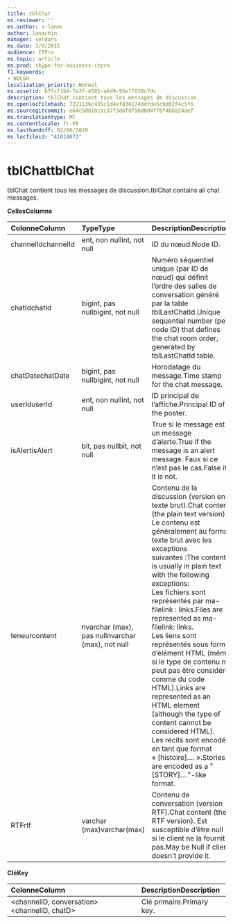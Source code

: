 ```yaml
---
title: tblChat
ms.reviewer: ''
ms.author: v-lanac
author: lanachin
manager: serdars
ms.date: 3/9/2015
audience: ITPro
ms.topic: article
ms.prod: skype-for-business-itpro
f1.keywords:
- NOCSH
localization_priority: Normal
ms.assetid: b7fcf1b4-7a3f-4585-a6d9-95e7f030c7dc
description: tblChat contient tous les messages de discussion.
ms.openlocfilehash: 7221136c435c1d4af836174ddfde5cbd02f4c5f6
ms.sourcegitcommit: e64c50818cac37f3d6f0f96d0d4ff0f4bba24aef
ms.translationtype: MT
ms.contentlocale: fr-FR
ms.lasthandoff: 02/06/2020
ms.locfileid: "41814672"
---
```

# <a name="tblchat"></a><span data-ttu-id="c779b-103">tblChat</span><span class="sxs-lookup"><span data-stu-id="c779b-103">tblChat</span></span>
 
<span data-ttu-id="c779b-104">tblChat contient tous les messages de discussion.</span><span class="sxs-lookup"><span data-stu-id="c779b-104">tblChat contains all chat messages.</span></span>
  
<span data-ttu-id="c779b-105">**Celles**</span><span class="sxs-lookup"><span data-stu-id="c779b-105">**Columns**</span></span>

|<span data-ttu-id="c779b-106">**Colonne**</span><span class="sxs-lookup"><span data-stu-id="c779b-106">**Column**</span></span>|<span data-ttu-id="c779b-107">**Type**</span><span class="sxs-lookup"><span data-stu-id="c779b-107">**Type**</span></span>|<span data-ttu-id="c779b-108">**Description**</span><span class="sxs-lookup"><span data-stu-id="c779b-108">**Description**</span></span>|
|:-----|:-----|:-----|
|<span data-ttu-id="c779b-109">channelId</span><span class="sxs-lookup"><span data-stu-id="c779b-109">channelId</span></span>  <br/> |<span data-ttu-id="c779b-110">ent, non null</span><span class="sxs-lookup"><span data-stu-id="c779b-110">int, not null</span></span>  <br/> |<span data-ttu-id="c779b-111">ID du nœud.</span><span class="sxs-lookup"><span data-stu-id="c779b-111">Node ID.</span></span>  <br/> |
|<span data-ttu-id="c779b-112">chatId</span><span class="sxs-lookup"><span data-stu-id="c779b-112">chatId</span></span>  <br/> |<span data-ttu-id="c779b-113">bigint, pas null</span><span class="sxs-lookup"><span data-stu-id="c779b-113">bigint, not null</span></span>  <br/> |<span data-ttu-id="c779b-114">Numéro séquentiel unique (par ID de nœud) qui définit l’ordre des salles de conversation généré par la table tblLastChatId.</span><span class="sxs-lookup"><span data-stu-id="c779b-114">Unique sequential number (per node ID) that defines the chat room order, generated by tblLastChatId table.</span></span>  <br/> |
|<span data-ttu-id="c779b-115">chatDate</span><span class="sxs-lookup"><span data-stu-id="c779b-115">chatDate</span></span>  <br/> |<span data-ttu-id="c779b-116">bigint, pas null</span><span class="sxs-lookup"><span data-stu-id="c779b-116">bigint, not null</span></span>  <br/> |<span data-ttu-id="c779b-117">Horodatage du message.</span><span class="sxs-lookup"><span data-stu-id="c779b-117">Time stamp for the chat message.</span></span>  <br/> |
|<span data-ttu-id="c779b-118">userId</span><span class="sxs-lookup"><span data-stu-id="c779b-118">userId</span></span>  <br/> |<span data-ttu-id="c779b-119">ent, non null</span><span class="sxs-lookup"><span data-stu-id="c779b-119">int, not null</span></span>  <br/> |<span data-ttu-id="c779b-120">ID principal de l’affiche.</span><span class="sxs-lookup"><span data-stu-id="c779b-120">Principal ID of the poster.</span></span>  <br/> |
|<span data-ttu-id="c779b-121">isAlert</span><span class="sxs-lookup"><span data-stu-id="c779b-121">isAlert</span></span>  <br/> |<span data-ttu-id="c779b-122">bit, pas null</span><span class="sxs-lookup"><span data-stu-id="c779b-122">bit, not null</span></span>  <br/> |<span data-ttu-id="c779b-123">True si le message est un message d’alerte.</span><span class="sxs-lookup"><span data-stu-id="c779b-123">True if the message is an alert message.</span></span> <span data-ttu-id="c779b-124">Faux si ce n’est pas le cas.</span><span class="sxs-lookup"><span data-stu-id="c779b-124">False if it is not.</span></span>  <br/> |
|<span data-ttu-id="c779b-125">teneur</span><span class="sxs-lookup"><span data-stu-id="c779b-125">content</span></span>  <br/> |<span data-ttu-id="c779b-126">nvarchar (max), pas null</span><span class="sxs-lookup"><span data-stu-id="c779b-126">nvarchar (max), not null</span></span>  <br/> | <span data-ttu-id="c779b-127">Contenu de la discussion (version en texte brut).</span><span class="sxs-lookup"><span data-stu-id="c779b-127">Chat content (the plain text version).</span></span> <span data-ttu-id="c779b-128">Le contenu est généralement au format texte brut avec les exceptions suivantes :</span><span class="sxs-lookup"><span data-stu-id="c779b-128">The content is usually in plain text with the following exceptions:</span></span> <br/>  <span data-ttu-id="c779b-129">Les fichiers sont représentés par ma-filelink : links.</span><span class="sxs-lookup"><span data-stu-id="c779b-129">Files are represented as ma-filelink: links.</span></span> <br/>  <span data-ttu-id="c779b-130">Les liens sont représentés sous forme d’élément HTML (même si le type de contenu ne peut pas être considéré comme du code HTML).</span><span class="sxs-lookup"><span data-stu-id="c779b-130">Links are represented as an HTML element (although the type of content cannot be considered HTML).</span></span> <br/>  <span data-ttu-id="c779b-131">Les récits sont encodés en tant que format « [histoire].... ».</span><span class="sxs-lookup"><span data-stu-id="c779b-131">Stories are encoded as a "[STORY]...."-like format.</span></span> <br/> |
|<span data-ttu-id="c779b-132">RTF</span><span class="sxs-lookup"><span data-stu-id="c779b-132">rtf</span></span>  <br/> |<span data-ttu-id="c779b-133">varchar (max)</span><span class="sxs-lookup"><span data-stu-id="c779b-133">varchar(max)</span></span>  <br/> |<span data-ttu-id="c779b-134">Contenu de conversation (version RTF).</span><span class="sxs-lookup"><span data-stu-id="c779b-134">Chat content (the RTF version).</span></span> <span data-ttu-id="c779b-135">Est susceptible d’être null si le client ne la fournit pas.</span><span class="sxs-lookup"><span data-stu-id="c779b-135">May be Null if client doesn't provide it.</span></span>  <br/> |
   
<span data-ttu-id="c779b-136">**Clé**</span><span class="sxs-lookup"><span data-stu-id="c779b-136">**Key**</span></span>

|<span data-ttu-id="c779b-137">**Colonne**</span><span class="sxs-lookup"><span data-stu-id="c779b-137">**Column**</span></span>|<span data-ttu-id="c779b-138">**Description**</span><span class="sxs-lookup"><span data-stu-id="c779b-138">**Description**</span></span>|
|:-----|:-----|
|<span data-ttu-id="c779b-139">\<channelID, conversation\></span><span class="sxs-lookup"><span data-stu-id="c779b-139">\<channelID, chatD\></span></span>  <br/> |<span data-ttu-id="c779b-140">Clé primaire.</span><span class="sxs-lookup"><span data-stu-id="c779b-140">Primary key.</span></span>  <br/> |
   


